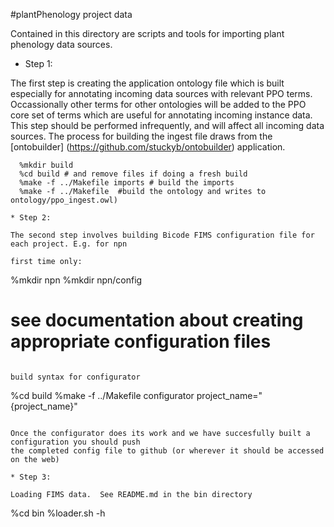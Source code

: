 #plantPhenology project data

Contained in this directory are scripts and tools for importing plant phenology data sources.

* Step 1:

The first step is creating the application ontology file which is built especially 
for annotating incoming data sources with relevant PPO terms.   Occassionally other terms for other 
ontologies will be added to the PPO core set of terms which are useful for annotating incoming instance data.
This step should be performed infrequently, and will affect all incoming data sources.  The process for building the 
ingest file  draws from the [ontobuilder] (https://github.com/stuckyb/ontobuilder) application.

```
  %mkdir build
  %cd build # and remove files if doing a fresh build
  %make -f ../Makefile imports # build the imports
  %make -f ../Makefile  #build the ontology and writes to ontology/ppo_ingest.owl)
		
* Step 2: 

The second step involves building Bicode FIMS configuration file for each project. E.g. for npn

first time only:
```
  %mkdir npn
  %mkdir npn/config
  # see documentation about creating appropriate configuration files
```

build syntax for configurator
```
  %cd build
  %make -f ../Makefile configurator project_name="{project_name}"
```

Once the configurator does its work and we have succesfully built a configuration you should push 
the completed config file to github (or wherever it should be accessed on the web)
 
* Step 3: 

Loading FIMS data.  See README.md in the bin directory
```
  %cd bin
  %loader.sh -h
```

